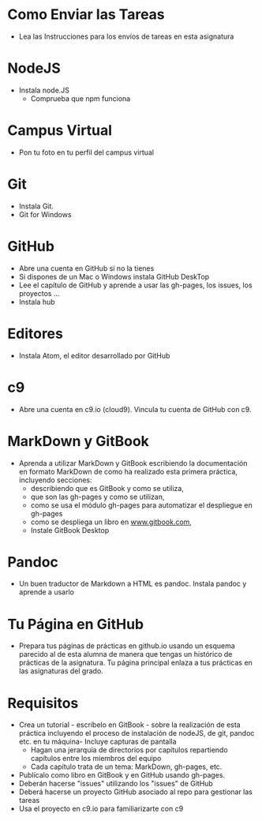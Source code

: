 # Como Enviar las Tareas

- Lea las Instrucciones para los envíos de tareas en esta asignatura

# NodeJS

- Instala node.JS
    - Comprueba que npm funciona

# Campus Virtual

- Pon tu foto en tu perfil del campus virtual

# Git

- Instala Git.
- Git for Windows

# GitHub

- Abre una cuenta en GitHub si no la tienes
- Si dispones de un Mac o Windows instala GitHub DeskTop
- Lee el capítulo de GitHub y aprende a usar las gh-pages, los issues, los proyectos ...
- Instala hub

# Editores

- Instala Atom, el editor desarrollado por GitHub

# c9

- Abre una cuenta en c9.io (cloud9). Vincula tu cuenta de GitHub con c9.

# MarkDown y GitBook

- Aprenda a utilizar MarkDown y GitBook escribiendo la documentación en formato MarkDown de como ha realizado esta primera práctica, incluyendo secciones:
    - describiendo que es GitBook y como se utiliza,
    - que son las gh-pages y como se utilizan,
    - como se usa el módulo gh-pages para automatizar el despliegue en gh-pages
    - como se despliega un libro en www.gitbook.com,
    - Instale GitBook Desktop

# Pandoc

- Un buen traductor de Markdown a HTML es pandoc. Instala pandoc y aprende a usarlo

# Tu Página en GitHub

- Prepara tus páginas de prácticas en github.io usando un esquema parecido al de esta alumna de manera que tengas un histórico de prácticas de la asignatura. Tu página principal enlaza a tus prácticas en las asignaturas del grado.

# Requisitos

- Crea un tutorial - escríbelo en GitBook - sobre la realización de esta práctica incluyendo el proceso de instalación de nodeJS, de git, pandoc etc. en tu máquina- Incluye capturas de pantalla
    - Hagan una jerarquía de directorios por capítulos repartiendo capítulos entre los miembros del equipo
    - Cada capítulo trata de un tema: MarkDown, gh-pages, etc.
- Publícalo como libro en GitBook y en GitHub usando gh-pages.
- Deberán hacerse "issues" utilizando los "issues" de GitHub
- Deberá hacerse un proyecto GitHub asociado al repo para gestionar las tareas
- Usa el proyecto en c9.io para familiarizarte con c9